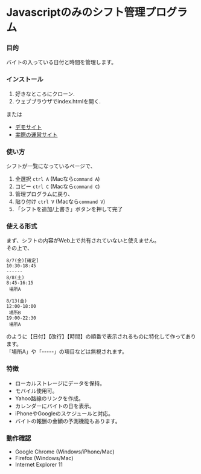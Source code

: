 # Javascriptのみのシフト管理プログラム

### 目的
バイトの入っている日付と時間を管理します。

### インストール
1. 好きなところにクローン.
2. ウェブブラウザでindex.htmlを開く.

または

- [デモサイト](https://tkgwku.github.io/workaholic/)
- [実際の運営サイト](https://1221221212.github.io/shift-calculator.github.io/)

### 使い方

シフトが一覧になっているページで、
1. 全選択 `ctrl A` (Macなら`command A`)
2. コピー `ctrl C` (Macなら`command C`)
3. 管理プログラムに戻り、
4. 貼り付け `ctrl V` (Macなら`command V`)
5. 「シフトを追加/上書き」ボタンを押して完了

### 使える形式
まず、シフトの内容がWeb上で共有されていないと使えません。   
その上で、
```
8/7(金)[確定]
10:30-18:45
------
8/8(土)
8:45-16:15
 場所A

8/13(金)
12:00-18:00
 場所B
19:00-22:30
 場所A
```
のように【日付】【改行】【時間】の順番で表示されるものに特化して作ってあります。   
「場所A」や「-----」の項目などは無視されます。   

### 特徴
 - ローカルストレージにデータを保持。
 - モバイル使用可。 
 - Yahoo路線のリンクを作成。
 - カレンダーにバイトの日を表示。
 - iPhoneやGoogleのスケジュールと対応。
 - バイトの報酬の金額の予測機能もあります。
 
### 動作確認
 - Google Chrome (Windows/iPhone/Mac)
 - Firefox (Windows/Mac)
 - Internet Explorer 11
